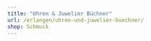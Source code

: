 ```yaml
---
title: "Uhren & Juwelier Büchner"
url: /erlangen/uhren-und-juwelier-buechner/
shop: Schmuck
---
```


